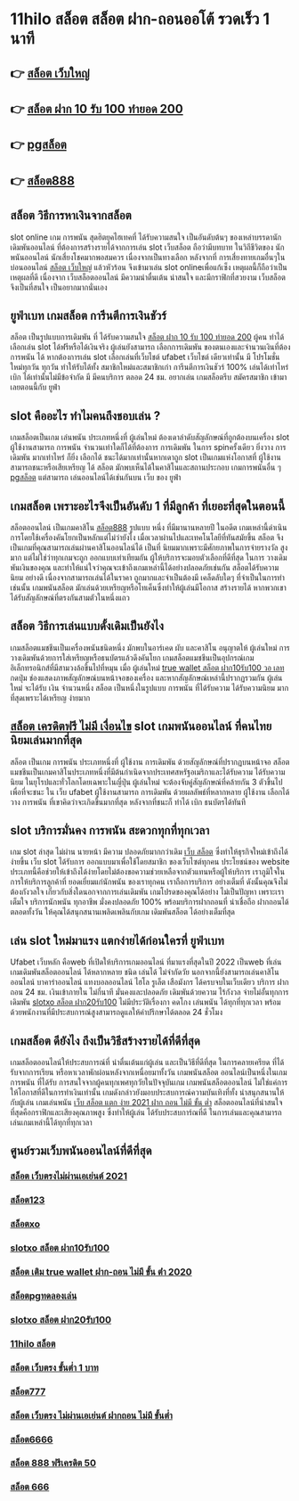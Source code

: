 # 11hilo สล็อต สล็อต  ฝาก-ถอนออโต้ รวดเร็ว 1 นาที

## 👉 [สล็อต เว็บใหญ่](https://m.gamblerape.com/login?action=login)
## 👉 [สล็อต ฝาก 10 รับ 100 ทำยอด 200](https://m.gamblerape.com/login?action=login)
## 👉 [pgสล็อต](https://www.gamblerape.com/demogame/)
## 👉 [สล็อต888](https://m.gamblerape.com/login?action=login)

##  สล็อต วิธีการหาเงินจากสล็อต 

 slot online เกม การพนัน สุดฮิตยุคไฮเทคที่  ได้รับความสนใจ เป็นอันดับต้นๆ ของเหล่าบรรดานักเดิมพันออนไลน์  ที่ต้องการสร้างรายได้จากการเล่น slot  เว็บสล็อต ถือว่ามีบทบาท ในวิถีชีวิตของ นักพนันออนไลน์ นักเสี่ยงโชคมากพอสมควร เนื่องจากเป็นทางเลือก หลังจากที่ การเสี่ยงทายเกมอื่นๆใน บ่อนออนไลน์ [สล็อต เว็บใหญ่](https://m.gamblerape.com/login?action=login) แล้วหัวร้อน  จึงเข้ามาเล่น slot onlineเพื่อแก้เซ็ง เหตุผลนี้ก็ถือว่าเป็นเหตุผลที่ดี เนื่องจาก เว็บสล็อตออนไลน์  มีความน่าตื่นเต้น น่าสนใจ และมีกราฟิกที่สวยงาม เว็บสล็อต จึงเป็นที่สนใจ เป็นอยากมากนั่นเอง


## ยูฟ่าเบท  เกมสล็อต การีนตีการเงินชัวร์

สล็อต เป็นรูปแบบการเดิมพัน ที่  ได้รับความสนใจ [สล็อต ฝาก 10 รับ 100 ทำยอด 200](https://www.gamblerape.com/demogame/) ผู้คน ทำได้ เลือกเล่น slot ได้ฟรีหรือได้เงินจริง ผู้เล่นยังสามารถ เลือกการเดิมพัน ของตนเองและจำนวนเงินที่ต้อง การพนัน ได้ หากต้องการเล่น slot เลือกเล่นที่เว็บไชต์   ufabet  เว็บไชต์ เดียวเท่านั้น มี โปรโมชั่น  ใหม่ทุกวัน ทุกวัน   ทำให้รับได้ทั้ง สมาชิกใหม่และสมาชิกเก่า การีนตีการเงินชัวร์ 100% เล่นได้เท่าไหร่ เบิก ได้เท่านั้นไม่มีข้อจำกัด มี มีคนบริการ ตลอด 24 ชม.   อยากเล่น เกมสล็อตรีบ สมัครสมาชิก เข้ามาเลยตอนนี้กับ  ยูฟ่า


##  slot  คืออะไร ทำไมคนถึงชอบเล่น ?

 เกมสล็อตเป็นเกม  เล่นพนัน ประเภทหนึ่งที่ ผู้เล่นใหม่ ต้องเดาลำดับสัญลักษณ์ที่ถูกต้องบนเครื่อง slot   ผู้ใช้งานสามารถ   การพนัน จำนวนเท่าใดก็ได้ที่ต้องการ การเดิมพัน ในการ spinครั้งเดียว ยิ่งวาง การเดิมพัน มากเท่าไหร่ ก็ยิ่ง เลือกได้ ชนะได้มากเท่านั้นหากเดาถูก  slot เป็นเกมแห่งโอกาสที่ ผู้ใช้งานสามารถชนะหรือเสียเหรียญ ได้ สล็อต มักพบเห็นได้ในคาสิโนและสถานประกอบ  เกมการพนันอื่น ๆ [pgสล็อต](https://m.gamblerape.com/login?action=login) แต่สามารถ เล่นออนไลน์ได้เช่นกันบน เว็บ ของ ยูฟ่า


##  เกมสล็อต เพราะอะไรจึงเป็นอันดับ 1  ที่มีลูกค้า ที่เยอะที่สุดในตอนนี้

 สล็อตออนไลน์ เป็นเกมคาสิโน [สล็อต888](https://m.gamblerape.com/login?action=register) รูปแบบ หนึ่ง ที่มีมานานหลายปี ในอดีต เกมเหล่านี้ดำเนินการโดยใช้เครื่องคันโยกเป็นหลักแต่ไม่ว่ายังไง เมื่อเวลาผ่านไปและเทคโนโลยีที่ทันสมัยขึ้น สล็อต จึงเป็นเกมที่คุณสามารถเล่นผ่านคาสิโนออนไลน์ได้ เป็นที่ นิยมมากเพราะมีศักยภาพในการจ่ายรางวัล สูงมาก แต่ไม่ใช่ว่าทุกเกมจะถูก ออกแบบเท่าเทียมกัน ผู้ให้บริการจะมอบตัวเลือกที่ดีที่สุด ในการ วางเดิมพันเงินของคุณ และทำให้แน่ใจว่าคุณจะเข้าถึงเกมเหล่านี้ได้อย่างปลอดภัยเช่นกัน สล็อตได้รับความนิยม อย่างดี เนื่องจากสามารถเล่นได้ในราคา ถูกมากและจำเป็นต้องมี เคล็ดลับใดๆ ที่จำเป็นในการทำเช่นนั้น เกมพนันสล็อต มักเล่นด้วยเหรียญหรือโทเค็นซึ่งทำให้ผู้เล่นมีโอกาส สร้างรายได้ หากพวกเขาได้รับสัญลักษณ์ที่ตรงกันสามตัวในหนึ่งแถว


## สล็อต  วิธีการเล่นแบบดั้งเดิมเป็นยังไง

 เกมสล็อตแมชชีนเป็นเครื่องพนันชนิดหนึ่ง มักพบในอาร์เคด ผับ และคาสิโน อนุญาตให้ ผู้เล่นใหม่   การวางเดิมพันด้วยการใส่เหรียญหรือธนบัตรแล้วดึงคันโยก  เกมสล็อตแมชชีนเป็นอุปกรณ์เกมอิเล็กทรอนิกส์ที่มีสามวงล้อขึ้นไปที่หมุน เมื่อ ผู้เล่นใหม่ [true wallet สล็อต ฝาก10รับ100 วอ เลท](https://m.gamblerape.com/login?action=register) กดปุ่ม ช่องแสดงภาพสัญลักษณ์บนหน้าจอของเครื่อง และหากสัญลักษณ์เหล่านี้ปรากฏรวมกัน  ผู้เล่นใหม่ จะได้รับ เงิน จำนวนหนึ่ง สล็อต เป็นหนึ่งในรูปแบบ  การพนัน ที่ได้รับความ  ได้รับความนิยม มากที่สุดเพราะได้เหรียญ ง่ายมาก


##  [สล็อต เครดิตฟรี ไม่มี เงื่อนไข](https://m.gamblerape.com/login?action=register) slot  เกมพนันออนไลน์ ที่คนไทยนิยมเล่นมากที่สุด

สล็อต เป็นเกม  การพนัน ประเภทหนึ่งที่ ผู้ใช้งาน การเดิมพัน ด้วยสัญลักษณ์ที่ปรากฏบนหน้าจอ สล็อต แมชชีนเป็นเกมคาสิโนประเภทหนึ่งที่มีต้นกำเนิดจากประเทศสหรัฐอเมริกาและได้รับความ  ได้รับความนิยม ในยุโรปและทั่วโลกโดยเฉพาะในญี่ปุ่น  ผู้เล่นใหม่ จะต้องจับคู่สัญลักษณ์ที่คล้ายกัน 3 ตัวขึ้นไปเพื่อที่จะชนะ ใน เว็บ  ufabet   ผู้ใช้งานสามารถ  การเดิมพัน ด้วยผลลัพธ์ที่หลากหลาย  ผู้ใช้งาน เลือกได้ วาง  การพนัน ที่เขาคิดว่าจะเกิดขึ้นมากที่สุด หลังจากที่ชนะก็ ทำได้  เบิก  ธนบัตรได้ทันที


##  slot  บริการมั่นคง การพนัน  สะดวกทุกที่ทุกเวลา

 เกม slot ล่าสุด ไม่ผ่าน นายหน้า มีความ ปลอดภัยมากกว่าเดิม [เว็บ สล็อต](https://www.gamblerape.com/demogame/) ซึ่งทำให้ธุรกิจใหม่เข้าถึงได้ง่ายขึ้น   เว็บ slot ได้รับการ ออกแบบมาเพื่อใช้โดยสมาชิก ของเว็บไซต์ทุกคน ประโยชน์ของ website ประเภทนี้คือช่วยให้เข้าถึงได้ง่ายโดยไม่ต้องขอความช่วยเหลือจากตัวแทนหรือผู้ให้บริการ เราภูมิใจในการให้บริการลูกค้าที่ ยอดเยี่ยมแก่นักพนัน ของเราทุกคน เราถือการบริการ อย่างเต็มที่ ดังนั้นคุณจึงไม่ต้องกังวลใจ เกี่ยวกับสิ่งใดนอกจากการเล่นเดิมพัน เกมโปรดของคุณได้อย่าง ไม่เป็นปัญหา เพราะเราเต็มใจ บริการนักพนัน ทุกอาชีพ มั่งคงปลอดภัย 100% พร้อมบริการฝากถอนที่ น่าเชื่อถือ ฝากถอนได้  ตลอดทั้งวัน  ให้คุณได้สนุกสนานเพลิดเพลินกับเกม  เดิมพันสล็อต  ได้อย่างเต็มที่สุด


## เล่น slot ใหม่มาแรง แตกง่ายได้ก่อนใครที่  ยูฟ่าเบท

 Ufabet เว็บหลัก คือweb ที่เปิดให้บริการเกมออนไลน์ ที่มาแรงที่สุดในปี 2022 เป็นweb ที่เล่น เกมเดิมพันสล็อตออนไลน์ ได้หลากหลาย ชนิด  เล่นได้ ไม่จำกัดวัย นอกจากนี้ยังสามารถเล่นคาสิโนออนไลน์ บาคาร่าออนไลน์ แทงบอลออนไลน์ ไฮโล รูเล็ต เสือมังกร ได้ครบจบในเว็บเดียว บริการ ฝากถอน 24 ชม. เงินเข้าภายใน ไม่กี่นาที  มั่นคงและปลอดภัย เดิมพันด้วยความ ไร้กังวล จ่ายไม่อั้นทุกการเดิมพัน [slotxo สล็อต ฝาก20รับ100]() ไม่มีประวัติเรื่องกา คดโกง  เล่นพนัน ได้ทุกที่ทุกเวลา พร้อมด้วยพนักงานที่มีประสบการณ์สูงสามารถดูแลให้คำปรึกษาได้ตลอด 24 ชั่วโมง


##  เกมสล็อต ดียังไง ถึงเป็นวิธีสร้างรายได้ที่ดีที่สุด 

 เกมสล็อตออนไลน์ให้ประสบการณ์ที่ น่าตื่นเต้นแก่ผู้เล่น  และเป็นวิธีที่ดีที่สุด ในการคลายเครียด ที่ได้รับจากการเรียน หรือหาเวลาพักผ่อนหลังจากเหนื่อยมาทั้งวัน เกมพนันสล็อต ออนไลน์เป็นหนึ่งในเกมการพนัน ที่ได้รับ การสนใจจากผู้คนทุกเพศทุกวัยในปัจจุบันเกม เกมพนันสล็อตออนไลน์  ไม่ใช่แค่การให้โอกาสที่ดีในการทำเงินเท่านั้น เกมดังกล่าวยังมอบประสบการณ์ความบันเทิงที่ทั้ง น่าสนุกสนานให้กับผู้เล่น  เกมเล่นพนัน [เว็บ สล็อต แตก ง่าย 2021 ฝาก ถอน ไม่มี ขั้น ต่ำ]() สล็อตออนไลน์ที่น่าสนใจ ที่สุดคือกราฟิกและเสียงคุณภาพสูง ซึ่งทำให้ผู้เล่น ได้รับประสบการ์ณที่ดี ในการเล่นและคุณสามารถเล่นเกมเหล่านี้ได้ทุกที่ทุกเวลา 


## ศูนย์รวมเว็บพนันออนไลน์ที่ดีที่สุด

### [สล็อต เว็บตรงไม่ผ่านเอเย่นต์ 2021](https://atom.io/themes/เว็บเกมทดลองเล่นสล็อตฟรี%20สล็อตv9%20สล็อตออนไลน์%20PGSLOT%20สล็อตฟรี%20รวมทุกค่ายใหม่%20อัพเดทเกมส์ใหม่2022)
### [สล็อต123](https://atom.io/themes/ทดลองเล่นสล็อต%20สมัคร%20เว็บ%20สล็อต%20แตก%20ง่าย%202021%20ฝาก%20ถอน%20ไม่มี%20ขั้น%20ต่ํา%20สล็อตออนไลน์%20PGSLOT%20สล็อตฟรี%20รวมทุกเว็บดัง%20รวมทุกค่ายใหม่)
### [สล็อตxo](https://atom.io/themes/ทางเข้า%20เว็บตรง%20สล็อต%20เครดิตฟรี%20ไม่ต้องฝากก่อน%20ไม่ต้องแชร์%20สล็อตออนไลน์%20สล็อตPG%20ทดลองเล่นฟรี%20เล่นง่าย%20แตกไว%20รวมทุกค่ายใหม่%202022)
### [slotxo สล็อต ฝาก10รับ100](https://atom.io/themes/ทดลองเล่นสล็อต%20สมัคร%20สล็อตpg%20สล็อตออนไลน์%20PGSLOT%20สล็อตฟรี%20รวมทุกเว็บดัง%20รวมทุกค่ายใหม่)
### [สล็อต เติม true wallet ฝาก-ถอน ไม่มี ขั้น ต่ํา 2020](https://atom.io/themes/ทางเข้า%20เว็บตรง%20สล็อต%20xo%20เครดิตฟรี%20สล็อตออนไลน์%20สล็อตPG%20ทดลองเล่นฟรี%20เล่นง่าย%20แตกไว%20รวมทุกค่ายใหม่%202022)
### [สล็อตpgทดลองเล่น](https://atom.io/themes/สมัคร%20เว็บตรง%20สล็อต%20เว็บตรง%20ไม่ผ่านเอเย่นต์%20ฝากถอน%20ไม่มี%20ขั้นต่ำ%20สล็อตออนไลน์%20ทดลองเล่นสล็อตทุกค่าย%20ใหม่ล่าสุด2022)
### [slotxo สล็อต ฝาก20รับ100](https://atom.io/themes/สมัคร%20สล็อตเว็บตรง%20สล็อต%20เว็บตรง%20ขั้นต่ำ%201%20บาท%20สล็อตออนไลน์%20ทดลองเล่นสล็อตทุกค่าย%20เกมสล็อตที่ดีที่สุด%20ใหม่ล่าสุด2022)
### [11hilo สล็อต](https://atom.io/themes/ทดลองเล่นสล็อต%202022%20ไม่ต้องสมัคร%20เว็บ%20สล็อต%20แตก%20ง่าย%202021%20ฝาก%20ถอน%20ไม่มี%20ขั้น%20ต่ำ%20สล็อตออนไลน์%20PGSLOT%20ทดลองเล่นสล็อต)
### [สล็อต เว็บตรง ขั้นต่ำ 1 บาท](https://atom.io/themes/สมัคร%20สล็อตเว็บตรง%20สล็อต%20โอน%20ผ่าน%20วอ%20เลท%20ไม่มีขั้นต่ำ%20สล็อตออนไลน์%20เกมสล็อตที่ดีที่สุด%20ใหม่ล่าสุด2022)
### [สล็อต777](https://atom.io/themes/ทางเข้า%20สล็อต%20เว็บตรง%20สล็อต%20777%20เว็บตรง%20ทดลองเล่น%20เกมสล็อต%20ใหม่ล่าสุด2022)
### [สล็อต เว็บตรง ไม่ผ่านเอเย่นต์ ฝากถอน ไม่มี ขั้นต่ำ](https://atom.io/themes/เว็บเกมสล็อตออนไลน์ทดลองเล่นฟรี%20ซุปเปอร์%20สล็อต%20สล็อตออนไลน์%20สล็อตPG%20รวมทุกค่ายใหม่%20อัพเดทเกมส์ใหม่2022)
### [สล็อต6666](https://atom.io/themes/ทางเข้า%20เว็บตรง%20666สล็อต%20สล็อตออนไลน์%20สล็อตPG%20ทดลองเล่นฟรี%20เล่นง่าย%20แตกไว%20รวมทุกค่ายใหม่%202022)
### [สล็อต 888 ฟรีเครดิต 50](https://atom.io/themes/สมัคร%20สล็อตเว็บตรง%20ทดลอง%20เล่น%20สล็อต%20ทุก%20ค่าย%20สล็อตออนไลน์%20ทดลองเล่นสล็อตทุกค่าย%20ใหม่ล่าสุด2022)
### [สล็อต 666](https://atom.io/themes/ทดลองเล่นสล็อต%202022%20ไม่ต้องสมัคร%20สล็อต1234%20joker%20สล็อตออนไลน์%20PGSLOT%20ทดลองเล่นสล็อต)
